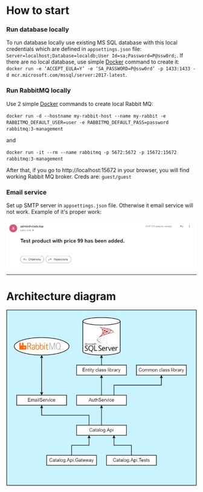 # How to start

### Run database locally

To run database locally use existing MS SQL database with this local credentials which are defined in
`appsettings.json` file: `Server=localhost;Database=localdb;User Id=sa;Password=P@ssw0rd;`. If there are no local
database, use simple [Docker](https://www.docker.com/) command to create it:
`docker run -e ‘ACCEPT_EULA=Y’ -e ‘SA_PASSWORD=P@ssw0rd’ -p 1433:1433 -d mcr.microsoft.com/mssql/server:2017-latest`.

### Run RabbitMQ locally

Use 2 simple [Docker](https://www.docker.com/) commands to create local Rabbit MQ:

`docker run -d --hostname my-rabbit-host --name my-rabbit -e RABBITMQ_DEFAULT_USER=user -e RABBITMQ_DEFAULT_PASS=password rabbitmq:3-management`

and

`docker run -it --rm --name rabbitmq -p 5672:5672 -p 15672:15672 rabbitmq:3-management`

After that, if you go to http://localhost:15672 in your browser, you will find working Rabbit MQ broker. Creds are: `guest/guest`

### Email service

Set up SMTP server in `appsettings.json` file. Otherwise it email service will not work. Example of it's proper work:

![](emailExample.png "Email example")

___

# Architecture diagram
![](arch.drawio.png "Diagram")